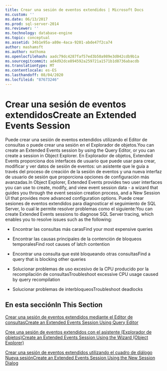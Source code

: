 ```yaml
---
title: Crear una sesión de eventos extendidos | Microsoft Docs
ms.custom: ''
ms.date: 06/13/2017
ms.prod: sql-server-2014
ms.reviewer: ''
ms.technology: database-engine
ms.topic: conceptual
ms.assetid: 34b1e95a-a80e-4aca-9201-abde47f2ca74
author: mashamsft
ms.author: mathoma
ms.openlocfilehash: aadc79dc4287faf57ed3b50a989e3d042cdb9b1a
ms.sourcegitcommit: ad4d92dce894592a259721a1571b1d8736abacdb
ms.translationtype: MT
ms.contentlocale: es-ES
ms.lasthandoff: 08/04/2020
ms.locfileid: "87673246"
---
```

# <a name="create-an-extended-events-session"></a><span data-ttu-id="f5edc-102">Crear una sesión de eventos extendidos</span><span class="sxs-lookup"><span data-stu-id="f5edc-102">Create an Extended Events Session</span></span>
  <span data-ttu-id="f5edc-103">Puede crear una sesión de eventos extendidos utilizando el Editor de consultas o puede crear una sesión en el Explorador de objetos.</span><span class="sxs-lookup"><span data-stu-id="f5edc-103">You can create an Extended Events session by using the Query Editor, or you can create a session in Object Explorer.</span></span> <span data-ttu-id="f5edc-104">En Explorador de objetos, Extended Events proporciona dos interfaces de usuario que puede usar para crear, modificar y ver datos de sesión de eventos: un asistente que le guía a través del proceso de creación de la sesión de eventos y una nueva interfaz de usuario de sesión que proporciona opciones de configuración más avanzadas.</span><span class="sxs-lookup"><span data-stu-id="f5edc-104">In Object Explorer, Extended Events provides two user interfaces you can use to create, modify, and view event session data - a wizard that guides you through the event session creation process, and a New Session UI that provides more advanced configuration options.</span></span> <span data-ttu-id="f5edc-105">Puede crear sesiones de eventos extendidos para diagnosticar el seguimiento de SQL Server, lo cual le permite resolver problemas como el siguiente:</span><span class="sxs-lookup"><span data-stu-id="f5edc-105">You can create Extended Events sessions to diagnose SQL Server tracing, which enables you to resolve issues such as the following:</span></span>  
  
-   <span data-ttu-id="f5edc-106">Encontrar las consultas más caras</span><span class="sxs-lookup"><span data-stu-id="f5edc-106">Find your most expensive queries</span></span>  
  
-   <span data-ttu-id="f5edc-107">Encontrar las causas principales de la contención de bloqueos temporales</span><span class="sxs-lookup"><span data-stu-id="f5edc-107">Find root causes of latch contention</span></span>  
  
-   <span data-ttu-id="f5edc-108">Encontrar una consulta que esté bloqueando otras consultas</span><span class="sxs-lookup"><span data-stu-id="f5edc-108">Find a query that is blocking other queries</span></span>  
  
-   <span data-ttu-id="f5edc-109">Solucionar problemas de uso excesivo de la CPU producido por la recompilación de consultas</span><span class="sxs-lookup"><span data-stu-id="f5edc-109">Troubleshoot excessive CPU usage caused by query recompilation</span></span>  
  
-   <span data-ttu-id="f5edc-110">Solucionar problemas de interbloqueos</span><span class="sxs-lookup"><span data-stu-id="f5edc-110">Troubleshoot deadlocks</span></span>  
  
## <a name="in-this-section"></a><span data-ttu-id="f5edc-111">En esta sección</span><span class="sxs-lookup"><span data-stu-id="f5edc-111">In This Section</span></span>  
 [<span data-ttu-id="f5edc-112">Crear una sesión de eventos extendidos mediante el Editor de consultas</span><span class="sxs-lookup"><span data-stu-id="f5edc-112">Create an Extended Events Session Using Query Editor</span></span>](../../2014/database-engine/create-an-extended-events-session-using-query-editor.md)  
  
 [<span data-ttu-id="f5edc-113">Cree una sesión de eventos extendidos con el asistente &#40;Explorador de objetos&#41;</span><span class="sxs-lookup"><span data-stu-id="f5edc-113">Create an Extended Events Session Using the Wizard &#40;Object Explorer&#41;</span></span>](../ssms/object/object-explorer.md)  
  
 [<span data-ttu-id="f5edc-114">Crear una sesión de eventos extendidos utilizando el cuadro de diálogo Nueva sesión</span><span class="sxs-lookup"><span data-stu-id="f5edc-114">Create an Extended Events Session Using the New Session Dialog</span></span>](../../2014/database-engine/create-an-extended-events-session-using-the-new-session-dialog.md)  
  
  
